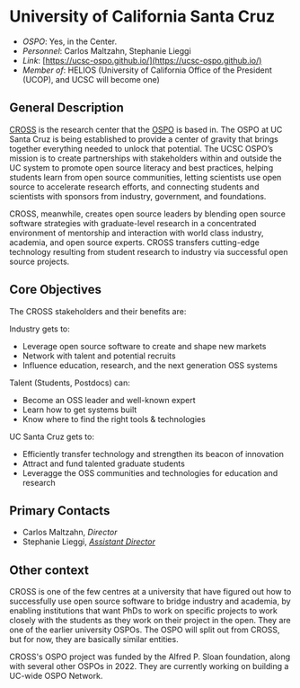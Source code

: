 # University of California Santa Cruz

- *OSPO*: Yes, in the Center.
- *Personnel*: Carlos Maltzahn, Stephanie Lieggi
- *Link*: [https://ucsc-ospo.github.io/](https://ucsc-ospo.github.io/)
- *Member of*: HELIOS (University of California Office of the President (UCOP), and UCSC will become one)

## General Description

[CROSS](https://cross.ucsc.edu/index.html) is the research center that the [OSPO](https://ucsc-ospo.github.io/) is based in.  The OSPO at UC Santa Cruz is being established to provide a center of gravity that brings together everything needed to unlock that potential. The UCSC OSPO’s mission is to create partnerships with stakeholders within and outside the UC system to promote open source literacy and best practices, helping students learn from open source communities, letting scientists use open source to accelerate research efforts, and connecting students and scientists with sponsors from industry, government, and foundations.

CROSS, meanwhile, creates open source leaders by blending open source software strategies with graduate-level research in a concentrated environment of mentorship and interaction with world class industry, academia, and open source experts. CROSS transfers cutting-edge technology resulting from student research to industry via successful open source projects.

## Core Objectives

The CROSS stakeholders and their benefits are:

Industry gets to:

- Leverage open source software to create and shape new markets
- Network with talent and potential recruits
- Influence education, research, and the next generation OSS systems

Talent (Students, Postdocs) can:

- Become an OSS leader and well-known expert
- Learn how to get systems built
- Know where to find the right tools & technologies

UC Santa Cruz gets to:

- Efficiently transfer technology and strengthen its beacon of innovation
- Attract and fund talented graduate students
- Leveragge the OSS communities and technologies for education and research

## Primary Contacts

- Carlos Maltzahn, *Director*
- Stephanie Lieggi, [*Assistant Director*](mailto:slieggi@ucsc.edu)

## Other context

CROSS is one of the few centres at a university that have figured out how to successfully use open source software to bridge industry and academia, by enabling institutions that want PhDs to work on specific projects to work closely with the students as they work on their project in the open. They are one of the earlier university OSPOs. The OSPO will split out from CROSS, but for now, they are basically similar entities.

CROSS's OSPO project was funded by the Alfred P. Sloan foundation, along with several other OSPOs in 2022. They are currently working on building a UC-wide OSPO Network.
